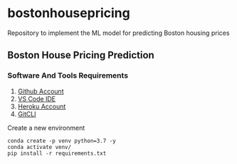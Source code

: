 # bostonhousepricing
Repository to implement the ML model for predicting Boston housing prices

## Boston House Pricing Prediction

### Software And Tools Requirements

1. [Github Account](https://github.com)
2. [VS Code IDE](https://code.visualstudio.com/)
3. [Heroku Account](https://heroku.com)
4. [GitCLI](https://git-scm.com/book/en/v2/Getting-Started-The-Command-Line)

Create a new environment

```
conda create -p venv python=3.7 -y
conda activate venv/
pip install -r requirements.txt
```